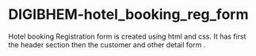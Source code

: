 # DIGIBHEM-hotel_booking_reg_form
Hotel booking Registration form is created using html and css. It has first the header section then the customer and other detail form .
